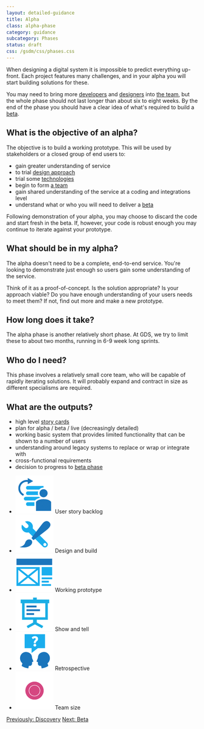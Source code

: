 ```yaml
---
layout: detailed-guidance
title: Alpha
class: alpha-phase
category: guidance
subcategory: Phases
status: draft
css: /gsdm/css/phases.css
---
```


When designing a digital system it is impossible to predict everything up-front. Each project features many challenges, and in your alpha you will start building solutions for these.

You may need to bring more [developers](/service-manual/the-team/developer.html) and [designers](/service-manual/the-team/designer.html) into [the team](/service-manual/the-team), but the whole phase should not last longer than about six to eight weeks. By the end of the phase you should have a clear idea of what's required to build a [beta](/service-manual/phases/beta.html).

## What is the objective of an alpha?

The objective is to build a working prototype. This will be used by stakeholders or a closed group of end users to:

* gain greater understanding of service
* to trial [design approach](/service-manual/design-and-content/working-with-prototypes.html)
* trial some [technologies](/service-manual/making-software/choosing-technology.html)
* begin to form [a team](/service-manual/the-team)
* gain shared understanding of the service at a coding and integrations level
* understand what or who you will need to deliver a [beta](/service-manual/phases/beta.html)

Following demonstration of your alpha, you may choose to discard the code and start fresh in the beta. If, however, your code is robust enough you may continue to iterate against your prototype.

## What should be in my alpha?

The alpha doesn't need to be a complete, end-to-end service. You're looking to demonstrate just enough so users gain some understanding of the service.

Think of it as a proof-of-concept. Is the solution appropriate? Is your approach viable? Do you have enough understanding of your users needs to meet them? If not, find out more and make a new prototype.

## How long does it take?
The alpha phase is another relatively short phase. At GDS, we try to limit these to about two months, running in 6-9 week long sprints.

## Who do I need?
This phase involves a relatively small core team, who will be capable of rapidly iterating solutions. It will probably expand and contract in size as different specialisms are required.

## What are the outputs?

- high level [story cards](/service-manual/agile/writing-user-stories.html)
- plan for alpha / beta / live (decreasingly detailed)
- working basic system that provides limited functionality that can be shown to a number of users
- understanding around legacy systems to replace or wrap or integrate with
- cross-functional requirements
- decision to progress to [beta phase](/service-manual/phases/beta.html)

<ul class="phase-activities">
  <li>
    <img class="output" src="/service-manual/assets/images/pictograms/backlog.png" />
    User story backlog
  </li>
  <li>
    <img class="output" src="/service-manual/assets/images/pictograms/design-and-build.png" />
    Design and build
  </li>
  <li>
    <img class="output" src="/service-manual/assets/images/pictograms/prototype.png" />
    Working prototype
  </li>
  <li>
    <img class="output" src="/service-manual/assets/images/pictograms/presentation.png" />
    Show and tell
  </li>
  <li>
    <img class="output" src="/service-manual/assets/images/pictograms/discussion.png" />
    Retrospective
  </li>
  <li>
    <img class="output" src="/service-manual/assets/images/pictograms/alpha-medium.png" />
    Team size
  </li>
</ul>

[Previously: Discovery](/service-manual/phases/discovery.html)
[Next: Beta](/service-manual/phases/beta.html)